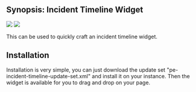 ## Synopsis: Incident Timeline Widget

![](../images/pe-incident-timeline-1.png)
![](../images/pe-incident-timeline-2.png)

This can be used to quickly craft an incident timeline widget.

## Installation

Installation is very simple, you can just download the update set "pe-incident-timeline-update-set.xml" and install it on your instance. Then the widget is available for you to drag and drop on your page.